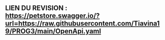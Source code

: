 ## LIEN DU REVISION : https://petstore.swagger.io/?url=https://raw.githubusercontent.com/Tiavina19/PROG3/main/OpenApi.yaml


